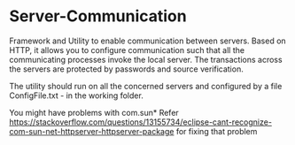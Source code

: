 # Server-Communication

Framework and Utility to enable communication between servers. Based on HTTP, it allows you to configure communication such that all the communicating processes invoke the local server. The transactions across the servers are protected by passwords and source verification. 

The utility should run on all the concerned servers and configured by a file ConfigFile.txt - in the working folder. 

You might have problems with com.sun* Refer https://stackoverflow.com/questions/13155734/eclipse-cant-recognize-com-sun-net-httpserver-httpserver-package  for fixing that problem
